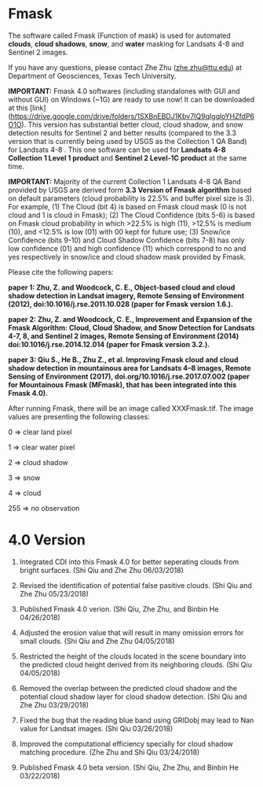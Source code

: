 # Fmask
The software called Fmask (Function of mask) is used for automated **clouds**, **cloud shadows**, **snow**, and **water** masking for Landsats 4-8 and Sentinel 2 images.

If you have any questions, please contact Zhe Zhu (zhe.zhu@ttu.edu) at Department of Geosciences, Texas Tech University.

**IMPORTANT:** Fmask 4.0 softwares (including standalones with GUI and without GUI) on Windows (~1G) are ready to use now! It can be downloaded at this [link] (https://drive.google.com/drive/folders/1SXBnEBDJ1Kbv7IQ9qIgqloYHZfdP6O1O). This version has substantial better cloud, cloud shadow, and snow detection results for Sentinel 2 and better results (compared to the 3.3 version that is currently being used by USGS as the Collection 1 QA Band) for Landsats 4-8 . This one software can be used for **Landsats 4-8 Collection 1 Level 1 product** and **Sentinel 2 Level-1C product** at the same time.

**IMPORTANT:** Majority of the current Collection 1 Landsats 4-8 QA Band provided by USGS are derived form **3.3 Version of Fmask algorithm** based on default parameters (cloud probability is 22.5% and buffer pixel size is 3). For example, (1) The Cloud (bit 4) is based on Fmask cloud mask (0 is not cloud and 1 is cloud in Fmask); (2) The Cloud Confidence (bits 5-6) is based on Fmask cloud probability in which >22.5% is high (11), >12.5% is medium (10), and <12.5% is low (01) with 00 kept for future use; (3) Snow/ice Confidence (bits 9-10) and Cloud Shadow Confidence (bits 7-8) has only low confidence (01) and high confidence (11) which correspond to no and yes respectively in snow/ice and cloud shadow mask provided by Fmask.

Please cite the following papers:

**paper 1: Zhu, Z. and Woodcock, C. E., Object-based cloud and cloud shadow detection in Landsat imagery, Remote Sensing of Environment (2012), doi:10.1016/j.rse.2011.10.028 (paper for Fmask version 1.6.).**

**paper 2: Zhu, Z. and Woodcock, C. E., Improvement and Expansion of the Fmask Algorithm: Cloud, Cloud Shadow, and Snow Detection for Landsats 4-7, 8, and Sentinel 2 images, Remote Sensing of Environment (2014) doi:10.1016/j.rse.2014.12.014 (paper for Fmask version 3.2.).**

**paper 3: Qiu S., He B., Zhu Z., et al. Improving Fmask cloud and cloud shadow detection in mountainous area for Landsats 4–8 images, Remote Sensing of Environment (2017), doi.org/10.1016/j.rse.2017.07.002 (paper for Mountainous Fmask (MFmask), that has been integrated into this Fmask 4.0).**

After running Fmask, there will be an image called XXXFmask.tif. The image values are presenting the following classes:

0 => clear land pixel

1 => clear water pixel

2 => cloud shadow

3 => snow

4 => cloud

255 => no observation


# 4.0 Version

1) Integrated CDI into this Fmask 4.0 for better seperating clouds from bright surfaces.  (Shi Qiu and Zhe Zhu 06/03/2018)

2) Revised the identification of potential false pasitive clouds.  (Shi Qiu and Zhe Zhu 05/23/2018)

3) Published Fmask 4.0 verion. (Shi Qiu, Zhe Zhu, and Binbin He 04/26/2018)

4) Adjusted the erosion value that will result in many omission errors for small clouds.  (Shi Qiu and Zhe Zhu 04/05/2018)

5) Restricted the height of the clouds located in the scene boundary into the predicted cloud height derived from its neighboring clouds.  (Shi Qiu 04/05/2018)

6) Removed the overlap between the predicted cloud shadow and the potential cloud shadow layer for cloud shadow detection. (Shi Qiu and Zhe Zhu 03/29/2018)

7) Fixed the bug that the reading blue band using GRIDobj may lead to Nan value for Landsat images. (Shi Qiu 03/26/2018)

8) Improved the computational efficiency specially for cloud shadow matching procedure.  (Zhe Zhu and Shi Qiu 03/24/2018)

9) Published Fmask 4.0 beta version. (Shi Qiu, Zhe Zhu, and Binbin He 03/22/2018)
